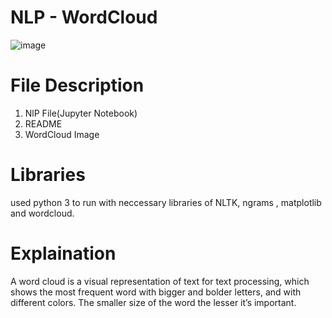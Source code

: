 # NLP - WordCloud
 
![image](https://user-images.githubusercontent.com/84785759/120231646-70873680-c26f-11eb-875f-b71c441b7196.png)

# File Description
  1. NlP File(Jupyter Notebook)
  2. README
  3. WordCloud Image
  
 # Libraries
   used python 3 to run with neccessary libraries of NLTK, ngrams , matplotlib and wordcloud.
   
  # Explaination 
   A word cloud is a visual representation of text for text processing, which shows the most frequent word with bigger and bolder letters, and with different colors.
   The smaller size of the word the lesser it’s important.

